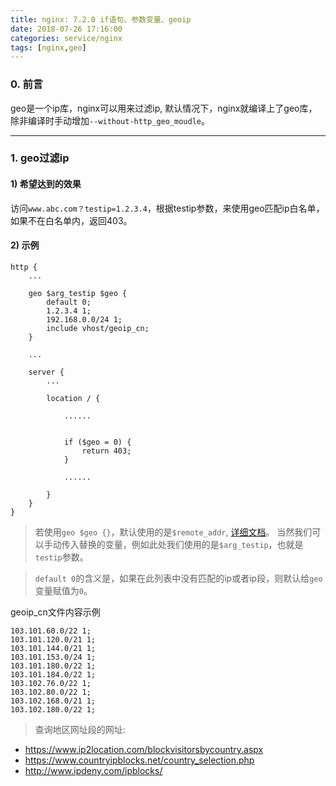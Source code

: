 ```yaml
---
title: nginx: 7.2.0 if语句、参数变量、geoip
date: 2018-07-26 17:16:00
categories: service/nginx
tags: [nginx,geo]
---
```


### 0. 前言
geo是一个ip库，nginx可以用来过滤ip, 默认情况下，nginx就编译上了geo库，除非编译时手动增加`--without-http_geo_moudle`。

---

### 1. geo过滤ip
#### 1) 希望达到的效果
访问`www.abc.com？testip=1.2.3.4`，根据testip参数，来使用geo匹配ip白名单，如果不在白名单内，返回403。

#### 2) 示例
```
http {
    ...

    geo $arg_testip $geo {
        default 0;
        1.2.3.4 1;
        192.168.0.0/24 1;
        include vhost/geoip_cn;
    }

    ...

    server {
        ...

        location / {

            ......


            if ($geo = 0) {
                return 403;
            }

            ......

        }
    }
}
```
> 若使用`geo $geo {}`，默认使用的是`$remote_addr`, [详细文档](http://nginx.org/en/docs/http/ngx_http_geo_module.html)。 当然我们可以手动传入替换的变量，例如此处我们使用的是`$arg_testip`，也就是`testip`参数。

> `default 0`的含义是，如果在此列表中没有匹配的ip或者ip段，则默认给`geo`变量赋值为`0`。


geoip_cn文件内容示例
```
103.101.60.0/22 1;
103.101.120.0/21 1;
103.101.144.0/21 1;
103.101.153.0/24 1;
103.101.180.0/22 1;
103.101.184.0/22 1;
103.102.76.0/22 1;
103.102.80.0/22 1;
103.102.168.0/21 1;
103.102.180.0/22 1;
```
> 查询地区网址段的网址:
- https://www.ip2location.com/blockvisitorsbycountry.aspx
- https://www.countryipblocks.net/country_selection.php
- http://www.ipdeny.com/ipblocks/
